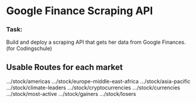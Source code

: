 # Google Finance Scraping API
### Task:
Build and deploy a scraping API that gets her data from Google Finances.
(for Codingschule)


## Usable Routes for each market
.../stock/americas
.../stock/europe-middle-east-africa
.../stock/asia-pacific
.../stock/climate-leaders 
.../stock/cryptocurrencies
.../stock/currencies
.../stock/most-active
.../stock/gainers 
.../stock/losers